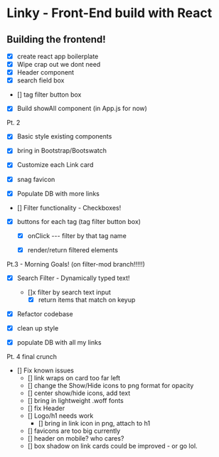# Linky - Front-End build with React

## Building the frontend!

- [x] create react app boilerplate
 - [x] Wipe crap out we dont need
 - [x] Header component
 - [x] search field box
 - [] tag filter button box
 - [x] Build showAll component (in App.js for now)

Pt. 2

 - [x] Basic style existing components
 - [x] bring in Bootstrap/Bootswatch
 - [x] Customize each Link card
  - [x] snag favicon

- [x] Populate DB with more links

- [] Filter functionality - Checkboxes!
 - [x] buttons for each tag (tag filter button box)
    - [x] onClick --- filter by that tag name
    - [x] render/return filtered elements


Pt.3 - Morning Goals! (on filter-mod branch!!!!!)

- [x] Search Filter - Dynamically typed text!
  - []x filter by search text input
    - [x] return items that match on keyup

- [x] Refactor codebase

- [x] clean up style

- [x] populate DB with all my links


Pt. 4 final crunch

- [] Fix known issues
  - [] link wraps on card too far left
  - [] change the Show/Hide icons to png format for opacity
  - [] center show/hide icons, add text
  - [] bring in lightweight .woff fonts
  - [] fix Header
  - [] Logo/h1 needs work
    - [] bring in link icon in png, attach to h1
  - [] favicons are too big currently
  - [] header on mobile? who cares?
  - [] box shadow on link cards could be improved - or go lol.
